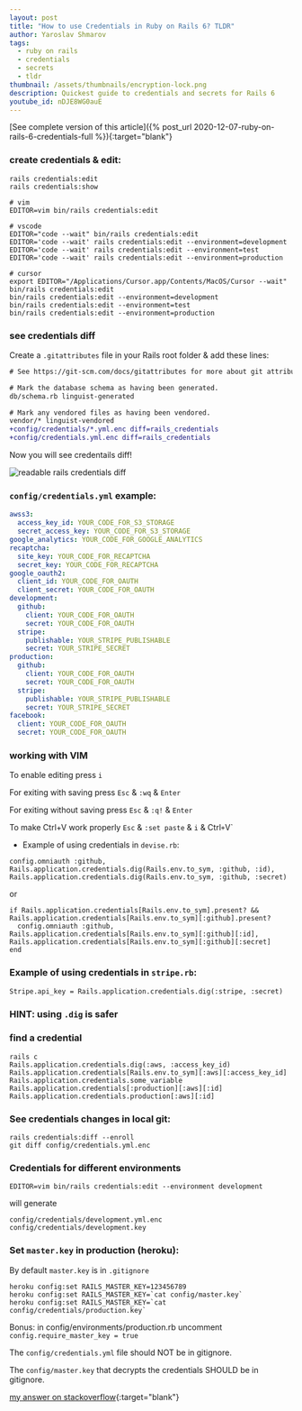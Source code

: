```yaml
---
layout: post
title: "How to use Credentials in Ruby on Rails 6? TLDR"
author: Yaroslav Shmarov
tags:
  - ruby on rails
  - credentials
  - secrets
  - tldr
thumbnail: /assets/thumbnails/encryption-lock.png
description: Quickest guide to credentials and secrets for Rails 6
youtube_id: nDJE8WG0auE
---
```


[See complete version of this article]({% post_url 2020-12-07-ruby-on-rails-6-credentials-full %}){:target="blank"}

### create credentials & edit:

```shell
rails credentials:edit
rails credentials:show

# vim
EDITOR=vim bin/rails credentials:edit

# vscode
EDITOR="code --wait" bin/rails credentials:edit
EDITOR='code --wait' rails credentials:edit --environment=development
EDITOR='code --wait' rails credentials:edit --environment=test
EDITOR='code --wait' rails credentials:edit --environment=production

# cursor
export EDITOR="/Applications/Cursor.app/Contents/MacOS/Cursor --wait"
bin/rails credentials:edit
bin/rails credentials:edit --environment=development
bin/rails credentials:edit --environment=test
bin/rails credentials:edit --environment=production
```

### see credentials diff

Create a `.gitattributes` file in your Rails root folder & add these lines:

```diff
# See https://git-scm.com/docs/gitattributes for more about git attribute files.

# Mark the database schema as having been generated.
db/schema.rb linguist-generated

# Mark any vendored files as having been vendored.
vendor/* linguist-vendored
+config/credentials/*.yml.enc diff=rails_credentials
+config/credentials.yml.enc diff=rails_credentials
```

Now you will see credentails diff!

![readable rails credentials diff](/assets/images/readable-credentials.png)

### `config/credentials.yml` example:

```yml
awss3:
  access_key_id: YOUR_CODE_FOR_S3_STORAGE
  secret_access_key: YOUR_CODE_FOR_S3_STORAGE
google_analytics: YOUR_CODE_FOR_GOOGLE_ANALYTICS
recaptcha:
  site_key: YOUR_CODE_FOR_RECAPTCHA
  secret_key: YOUR_CODE_FOR_RECAPTCHA
google_oauth2:
  client_id: YOUR_CODE_FOR_OAUTH
  client_secret: YOUR_CODE_FOR_OAUTH
development:
  github:
    client: YOUR_CODE_FOR_OAUTH
    secret: YOUR_CODE_FOR_OAUTH
  stripe:
    publishable: YOUR_STRIPE_PUBLISHABLE
    secret: YOUR_STRIPE_SECRET
production:
  github:
    client: YOUR_CODE_FOR_OAUTH
    secret: YOUR_CODE_FOR_OAUTH
  stripe:
    publishable: YOUR_STRIPE_PUBLISHABLE
    secret: YOUR_STRIPE_SECRET
facebook:
  client: YOUR_CODE_FOR_OAUTH
  secret: YOUR_CODE_FOR_OAUTH
```

### working with VIM

To enable editing press `i`

For exiting with saving press `Esc` & `:wq` & `Enter`

For exiting without saving press `Esc` & `:q!` & `Enter`

To make Ctrl+V work properly `Esc` & `:set paste` & `i` & Ctrl`+`V`

- Example of using credentials in `devise.rb`:

```
config.omniauth :github, Rails.application.credentials.dig(Rails.env.to_sym, :github, :id), Rails.application.credentials.dig(Rails.env.to_sym, :github, :secret)
```

or

```
if Rails.application.credentials[Rails.env.to_sym].present? && Rails.application.credentials[Rails.env.to_sym][:github].present?
  config.omniauth :github, Rails.application.credentials[Rails.env.to_sym][:github][:id], Rails.application.credentials[Rails.env.to_sym][:github][:secret]
end
```

### Example of using credentials in `stripe.rb`:

```
Stripe.api_key = Rails.application.credentials.dig(:stripe, :secret)
```

### HINT: using `.dig` is safer

### find a credential

```
rails c
Rails.application.credentials.dig(:aws, :access_key_id)
Rails.application.credentials[Rails.env.to_sym][:aws][:access_key_id]
Rails.application.credentials.some_variable
Rails.application.credentials[:production][:aws][:id]
Rails.application.credentials.production[:aws][:id]
```

### See credentials changes in local git:

```
rails credentials:diff --enroll
git diff config/credentials.yml.enc
```

### Credentials for different environments

```
EDITOR=vim bin/rails credentials:edit --environment development
```

will generate

```
config/credentials/development.yml.enc
config/credentials/development.key
```

### Set `master.key` in production (heroku):

By default `master.key` is in `.gitignore`

```
heroku config:set RAILS_MASTER_KEY=123456789
heroku config:set RAILS_MASTER_KEY=`cat config/master.key`
heroku config:set RAILS_MASTER_KEY=`cat config/credentials/production.key`
```

Bonus: in config/environments/production.rb uncomment `config.require_master_key = true`

The `config/credentials.yml` file should NOT be in gitignore.

The `config/master.key` that decrypts the credentials SHOULD be in gitignore.

[my answer on stackoverflow](https://stackoverflow.com/questions/62011541/using-credentials-yml-with-heroku-on-rails-5-2/62011825#62011825){:target="blank"}
